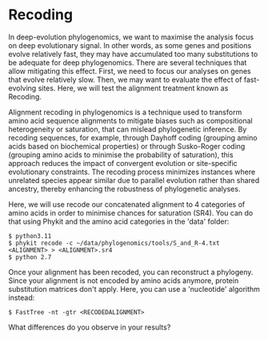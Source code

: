 Recoding
==============

In deep-evolution phylogenomics, we want to maximise the analysis focus on deep evolutionary
signal. In other words, as some genes and positions evolve relatively fast, they may have 
accumulated too many substitutions to be adequate for deep phylogenomics. There are several
techniques that allow mitigating this effect. First, we need to focus our analyses on genes
that evolve relatively slow. Then, we may want to evaluate the effect of fast-evolving sites.
Here, we will test the alignment treatment known as Recoding.

Alignment recoding in phylogenomics is a technique used to transform amino acid sequence 
alignments to mitigate biases such as compositional heterogeneity or saturation, that can 
mislead phylogenetic inference. By recoding sequences, for example, through Dayhoff coding 
(grouping amino acids based on biochemical properties) or through Susko-Roger coding (grouping
amino acids to minimise the probability of saturation), this approach reduces the impact of 
convergent evolution or site-specific evolutionary constraints. The recoding process minimizes 
instances where unrelated species appear similar due to parallel evolution rather than shared 
ancestry, thereby enhancing the robustness of phylogenetic analyses.

Here, we will use recode our concatenated alignment to 4 categories of amino acids in order
to minimise chances for saturation (SR4). You can do that using Phykit and the amino acid
categories in the 'data' folder:
~~~
$ python3.11
$ phykit recode -c ~/data/phylogenomics/tools/S_and_R-4.txt <ALIGNMENT> > <ALIGNMENT>.sr4
$ python 2.7
~~~

Once your alignment has been recoded, you can reconstruct a phylogeny. Since your alignment
is not encoded by amino acids anymore, protein substitution matrices don't apply. Here, you
can use a 'nucleotide' algorithm instead:
~~~
$ FastTree -nt -gtr <RECODEDALIGNMENT>
~~~

What differences do you observe in your results?
